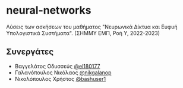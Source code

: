 # neural-networks

Λύσεις των ασκήσεων του μαθήματος "Νευρωνικά Δίκτυα και Ευφυή Υπολογιστικά Συστήματα". (ΣΗΜΜΥ ΕΜΠ, Ροή Υ, 2022-2023)

## Συνεργάτες
- Βαγγελάτος Οδυσσεύς [@el180177](https://github.com/el18177)
- Γαλανόπουλος Νικόλαος [@nikgalanop](https://github.com/nikgalanop)
- Νικολόπουλος Χρήστος [@bashuser1](https://github.com/bashuser1)
